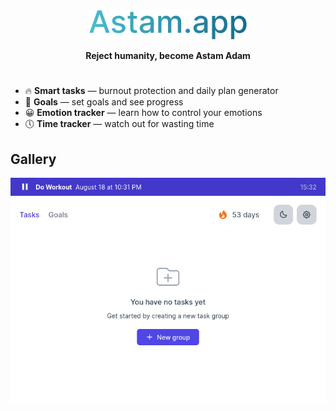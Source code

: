 <br>

<p align="center">
  <img src="./assets/logo.svg" height="48">
</p>

<p align="center"><b>Reject humanity, become Astam Adam</b></p>

<!-- line -->
<h1></h1> 

- 🔥 <b>Smart tasks</b> — burnout protection and daily plan generator 
- 🚩 <b>Goals</b> — set goals and see progress
- 😀 <b>Emotion tracker</b> — learn how to control your emotions 
- 🕔 <b>Time tracker</b> — watch out for wasting time

## Gallery

<p align="center">
  <img src="./assets/screenshot.png" >
</p>

